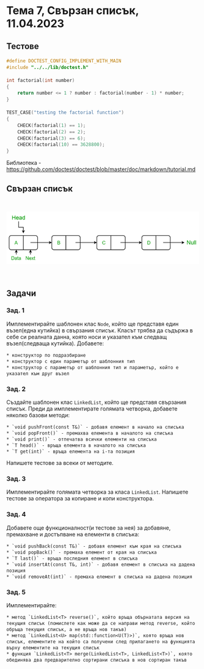 # Тема 7, Свързан списък, 11.04.2023

## Тестове

```c++
#define DOCTEST_CONFIG_IMPLEMENT_WITH_MAIN
#include "../../lib/doctest.h"

int factorial(int number)
{
    return number <= 1 ? number : factorial(number - 1) * number;
}

TEST_CASE("testing the factorial function")
{
    CHECK(factorial(1) == 1);
    CHECK(factorial(2) == 2);
    CHECK(factorial(3) == 6);
    CHECK(factorial(10) == 3628800);
}
```

Библиотека - https://github.com/doctest/doctest/blob/master/doc/markdown/tutorial.md


## Свързан списък

<br/>

![Diagram](content/ll.png)

<br/>

## Задачи

### Зад. 1

Имплементирайте шаблонен клас `Node`, който ще представя един възел(една кутийка) в свързания списък. Класът трябва да съдържа в себе си реалната данна, която носи и указател към следващ възел(следваща кутийка). Добавете:

    * конструктор по подразбиране
    * конструктор с един параметър от шаблонния тип
    * конструктор с параметър от шаблонния тип и параметър, който е указател към друг възел

### Зад. 2

Създайте шаблонен клас `LinkedList`, който ще представя свързания списък. Преди да имплементирате голямата четворка, добавете няколко базови методи:

    * `void pushFront(const T&)` - добавя елемент в начало на списъка
    * `void popFront()` - премахва елемента в началото на списъка
    * `void print()` - отпечатва всички елементи на списъка
    * `T head()` - връща елемента в началото на списъка
    * `T get(int)` - връща елемента на i-та позиция

Напишете тестове за всеки от методите.

### Зад. 3

Имплементирайте голямата четворка за класа `LinkedList`. Напишете тестове за оператора за копиране и копи конструктора.

### Зад. 4

Добавете още функционалност(и тестове за нея) за добавяне, премахване и достъпване на елементи в списъка:

    * `void pushBack(const T&)` - добавя елемент към края на списъка
    * `void popBack()` - премаха елемент от края на списъка
    * `T last()` - връща последния елемент в списъка
    * `void insertAt(const T&, int)` - добавя елемент в списъка на дадена позиция
    * `void removeAt(int)` - премаха елемент в списъка на дадена позиция

### Зад. 5

Имплементирайте:

    * метод `LinkedList<T> reverse()`, който връща обърнатата версия на текущия списък (помислете как може да се направи метод reverse, който обръща текущия списък, а не връща нов такъв)
    * метод `LinkedList<U> map(std::function<U(T)>)`, която връща нов списък, елементите на който са получени след прилагането на функцията върху елементите на текущия списък
    * функция `LinkedList<T> merge(LinkedList<T>, LinkedList<T>)`, която обединява два предварително сортирани списъка в нов сортиран такъв